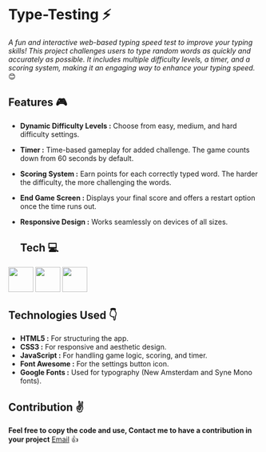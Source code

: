 # Type-Testing  :zap:

*A fun and interactive web-based typing speed test to improve your typing skills! This project challenges users to type random words as quickly and accurately as possible. It includes multiple difficulty levels, a timer, and a scoring system, making it an engaging way to enhance your typing speed.* :blush:

## Features  :video_game:

- **Dynamic Difficulty Levels :** Choose from easy, medium, and hard difficulty settings.
- **Timer :** Time-based gameplay for added challenge. The game counts down from 60 seconds by default.
- **Scoring System :** Earn points for each correctly typed word. The harder the difficulty, the more challenging the words.
- **End Game Screen :** Displays your final score and offers a restart option once the time runs out.
- **Responsive Design :** Works seamlessly on devices of all sizes.

  ## Tech  :computer:
 <img height="50" src="https://user-images.githubusercontent.com/25181517/192158954-f88b5814-d510-4564-b285-dff7d6400dad.png">   <img height="50" src="https://user-images.githubusercontent.com/25181517/183898674-75a4a1b1-f960-4ea9-abcb-637170a00a75.png">  <img height="50" src="https://user-images.githubusercontent.com/25181517/117447155-6a868a00-af3d-11eb-9cfe-245df15c9f3f.png">

 ## Technologies Used  :point_down:

 - **HTML5 :** For structuring the app.
 - **CSS3 :** For responsive and aesthetic design.
 - **JavaScript :** For handling game logic, scoring, and timer.
 - **Font Awesome :** For the settings button icon.
 - **Google Fonts :** Used for typography (New Amsterdam and Syne Mono fonts).

 ## Contribution :v:
**Feel free to copy the code and use, Contact me to have a contribution in your project**     [Email](mailto:sameerjune24@gmail.com)  :+1:
